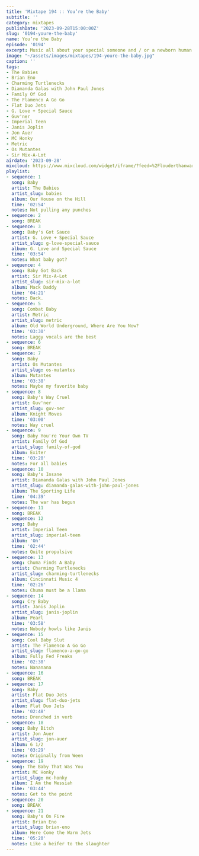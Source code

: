 ```yaml
---
title: 'Mixtape 194 :: You’re the Baby'
subtitle: ''
category: mixtapes
publishDate: '2023-09-28T15:00:00Z'
slug: '0194-youre-the-baby'
name: You’re the Baby
episode: '0194'
excerpt: Music all about your special someone and / or a newborn human.
image: "~/assets/images/mixtapes/194-youre-the-baby.jpg"
caption: ''
tags:
- The Babies
- Brian Eno
- Charming Turtlenecks
- Diamanda Galas with John Paul Jones
- Family Of God
- The Flamenco A Go Go
- Flat Duo Jets
- G. Love + Special Sauce
- Guv'ner
- Imperial Teen
- Janis Joplin
- Jon Auer
- MC Honky
- Metric
- Os Mutantes
- Sir Mix-A-Lot
airdate: '2023-09-28'
mixcloud: https://www.mixcloud.com/widget/iframe/?feed=%2Flouderthanwar%2Fthe-mixtape-194-youre-the-baby-2023-09-28%2F&hide_artwork=1&hide_cover=1
playlist:
- sequence: 1
  song: Baby
  artist: The Babies
  artist_slug: babies
  album: Our House on the Hill
  time: '02:54'
  notes: Not pulling any punches
- sequence: 2
  song: BREAK
- sequence: 3
  song: Baby's Got Sauce
  artist: G. Love + Special Sauce
  artist_slug: g-love-special-sauce
  album: G. Love and Special Sauce
  time: '03:54'
  notes: What baby got?
- sequence: 4
  song: Baby Got Back
  artist: Sir Mix-A-Lot
  artist_slug: sir-mix-a-lot
  album: Mack Daddy
  time: '04:21'
  notes: Back.
- sequence: 5
  song: Combat Baby
  artist: Metric
  artist_slug: metric
  album: Old World Underground, Where Are You Now?
  time: '03:30'
  notes: Laggy vocals are the best
- sequence: 6
  song: BREAK
- sequence: 7
  song: Baby
  artist: Os Mutantes
  artist_slug: os-mutantes
  album: Mutantes
  time: '03:38'
  notes: Maybe my favorite baby
- sequence: 8
  song: Baby's Way Cruel
  artist: Guv'ner
  artist_slug: guv-ner
  album: Knight Moves
  time: '03:00'
  notes: Way cruel
- sequence: 9
  song: Baby You're Your Own TV
  artist: Family Of God
  artist_slug: family-of-god
  album: Exiter
  time: '03:20'
  notes: For all babies
- sequence: 10
  song: Baby's Insane
  artist: Diamanda Galas with John Paul Jones
  artist_slug: diamanda-galas-with-john-paul-jones
  album: The Sporting Life
  time: '04:39'
  notes: The war has begun
- sequence: 11
  song: BREAK
- sequence: 12
  song: Baby
  artist: Imperial Teen
  artist_slug: imperial-teen
  album: 'On'
  time: '02:44'
  notes: Quite propulsive
- sequence: 13
  song: Chuma Finds A Baby
  artist: Charming Turtlenecks
  artist_slug: charming-turtlenecks
  album: Cincinnati Music 4
  time: '02:26'
  notes: Chuma must be a llama
- sequence: 14
  song: Cry Baby
  artist: Janis Joplin
  artist_slug: janis-joplin
  album: Pearl
  time: '03:58'
  notes: Nobody howls like Janis
- sequence: 15
  song: Cool Baby Slut
  artist: The Flamenco A Go Go
  artist_slug: flamenco-a-go-go
  album: Fully Fed Freaks
  time: '02:38'
  notes: Nananana
- sequence: 16
  song: BREAK
- sequence: 17
  song: Baby
  artist: Flat Duo Jets
  artist_slug: flat-duo-jets
  album: Flat Duo Jets
  time: '02:48'
  notes: Drenched in verb
- sequence: 18
  song: Baby Bitch
  artist: Jon Auer
  artist_slug: jon-auer
  album: 6 1/2
  time: '03:29'
  notes: Originally from Ween
- sequence: 19
  song: The Baby That Was You
  artist: MC Honky
  artist_slug: mc-honky
  album: I Am the Messiah
  time: '03:44'
  notes: Get to the point
- sequence: 20
  song: BREAK
- sequence: 21
  song: Baby's On Fire
  artist: Brian Eno
  artist_slug: brian-eno
  album: Here Come the Warm Jets
  time: '05:20'
  notes: Like a heifer to the slaughter
---
```


